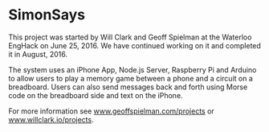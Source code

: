 # SimonSays
This project was started by Will Clark and Geoff Spielman at the Waterloo EngHack on June 25, 2016.
We have continued working on it and completed it in August, 2016.

The system uses an iPhone App, Node.js Server, Raspberry Pi and Arduino to allow users to play a memory game between a phone and a circuit on a breadboard. Users can also send messages back and forth using Morse code on the breadboard side and text on the iPhone.

For more information see www.geoffspielman.com/projects or www.willclark.io/projects.
